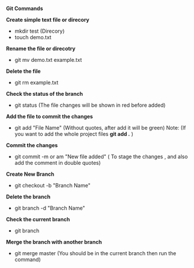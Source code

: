 **Git Commands**

**Create simple text file or direcory**

- mkdir test (Direcory)
- touch demo.txt

**Rename the file or direcotry**

- git mv demo.txt example.txt

**Delete the file**

- git rm example.txt

**Check the status of the branch**

- git status (The file changes will be shown in red before added)

**Add the file to commit the changes**

- git add "File Name" (Without quotes, after add it will be green)
  Note: (If you want to add the whole project files **git add .** )

**Commit the changes**

- git commit -m or am "New file added" ( To stage the changes , and also add the comment in double quotes)

**Create New Branch**

- git checkout -b "Branch Name"

**Delete the branch**

- git branch -d "Branch Name"

**Check the current branch**

- git branch

**Merge the branch with another branch**

- git merge master (You should be in the current branch then run the command)
